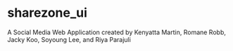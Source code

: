 # sharezone_ui
A Social Media Web Application created by Kenyatta Martin, Romane Robb, Jacky Koo, Soyoung Lee, and Riya Parajuli
